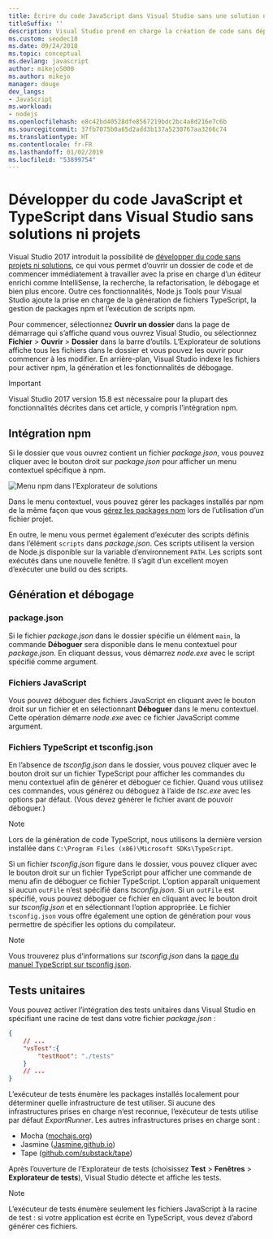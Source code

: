 ```yaml
---
title: Écrire du code JavaScript dans Visual Studio sans une solution ni un projet
titleSuffix: ''
description: Visual Studio prend en charge la création de code sans dépendance par rapport à un fichier projet ou solution
ms.custom: seodec18
ms.date: 09/24/2018
ms.topic: conceptual
ms.devlang: javascript
author: mikejo5000
ms.author: mikejo
manager: douge
dev_langs:
- JavaScript
ms.workload:
- nodejs
ms.openlocfilehash: e8c42bd40528dfe8567219bdc2bc4a8d216e7c6b
ms.sourcegitcommit: 37fb7075b0a65d2add3b137a5230767aa3266c74
ms.translationtype: HT
ms.contentlocale: fr-FR
ms.lasthandoff: 01/02/2019
ms.locfileid: "53899754"
---
```

# <a name="develop-javascript-and-typescript-code-in-visual-studio-without-solutions-or-projects"></a>Développer du code JavaScript et TypeScript dans Visual Studio sans solutions ni projets

Visual Studio 2017 introduit la possibilité de [développer du code sans projets ni solutions](../ide/develop-code-in-visual-studio-without-projects-or-solutions.md), ce qui vous permet d’ouvrir un dossier de code et de commencer immédiatement à travailler avec la prise en charge d’un éditeur enrichi comme IntelliSense, la recherche, la refactorisation, le débogage et bien plus encore.
Outre ces fonctionnalités, Node.js Tools pour Visual Studio ajoute la prise en charge de la génération de fichiers TypeScript, la gestion de packages npm et l’exécution de scripts npm.

Pour commencer, sélectionnez **Ouvrir un dossier** dans la page de démarrage qui s’affiche quand vous ouvrez Visual Studio, ou sélectionnez **Fichier** > **Ouvrir** > **Dossier** dans la barre d’outils. L’Explorateur de solutions affiche tous les fichiers dans le dossier et vous pouvez les ouvrir pour commencer à les modifier. En arrière-plan, Visual Studio indexe les fichiers pour activer npm, la génération et les fonctionnalités de débogage.

> [!IMPORTANT]
> Visual Studio 2017 version 15.8 est nécessaire pour la plupart des fonctionnalités décrites dans cet article, y compris l’intégration npm.

## <a name="npm-integration"></a>Intégration npm

Si le dossier que vous ouvrez contient un fichier *package.json*, vous pouvez cliquer avec le bouton droit sur *package.json* pour afficher un menu contextuel spécifique à npm. 

![Menu npm dans l’Explorateur de solutions](../javascript/media/solution-explorer-npm-ctx.png) 

Dans le menu contextuel, vous pouvez gérer les packages installés par npm de la même façon que vous [gérez les packages npm](npm-package-management.md) lors de l’utilisation d’un fichier projet.

En outre, le menu vous permet également d’exécuter des scripts définis dans l’élément `scripts` dans *package.json*. Ces scripts utilisent la version de Node.js disponible sur la variable d’environnement `PATH`. Les scripts sont exécutés dans une nouvelle fenêtre. Il s’agit d’un excellent moyen d’exécuter une build ou des scripts.

## <a name="build-and-debug"></a>Génération et débogage

### <a name="packagejson"></a>package.json
Si le fichier *package.json* dans le dossier spécifie un élément `main`, la commande **Déboguer** sera disponible dans le menu contextuel pour *package.json*. En cliquant dessus, vous démarrez *node.exe* avec le script spécifié comme argument.

### <a name="javascript-files"></a>Fichiers JavaScript
Vous pouvez déboguer des fichiers JavaScript en cliquant avec le bouton droit sur un fichier et en sélectionnant **Déboguer** dans le menu contextuel. Cette opération démarre *node.exe* avec ce fichier JavaScript comme argument.

### <a name="typescript-files-and-tsconfigjson"></a>Fichiers TypeScript et tsconfig.json
En l’absence de *tsconfig.json* dans le dossier, vous pouvez cliquer avec le bouton droit sur un fichier TypeScript pour afficher les commandes du menu contextuel afin de générer et déboguer ce fichier. Quand vous utilisez ces commandes, vous générez ou déboguez à l’aide de *tsc.exe* avec les options par défaut. (Vous devez générer le fichier avant de pouvoir déboguer.)

> [!NOTE]
> Lors de la génération de code TypeScript, nous utilisons la dernière version installée dans `C:\Program Files (x86)\Microsoft SDKs\TypeScript`.

Si un fichier *tsconfig.json* figure dans le dossier, vous pouvez cliquer avec le bouton droit sur un fichier TypeScript pour afficher une commande de menu afin de déboguer ce fichier TypeScript. L’option apparaît uniquement si aucun `outFile` n’est spécifié dans *tsconfig.json*. Si un `outFile` est spécifié, vous pouvez déboguer ce fichier en cliquant avec le bouton droit sur *tsconfig.json* et en sélectionnant l’option appropriée. Le fichier `tsconfig.json` vous offre également une option de génération pour vous permettre de spécifier les options du compilateur.

> [!NOTE]
> Vous trouverez plus d’informations sur *tsconfig.json* dans la [page du manuel TypeScript sur tsconfig.json](https://www.typescriptlang.org/docs/handbook/tsconfig-json.html).

## <a name="unit-tests"></a>Tests unitaires
Vous pouvez activer l’intégration des tests unitaires dans Visual Studio en spécifiant une racine de test dans votre fichier *package.json* :

```json
{
    // ...
    "vsTest":{
        "testRoot": "./tests"
    }
    // ...
}
```

L’exécuteur de tests énumère les packages installés localement pour déterminer quelle infrastructure de test utiliser.
Si aucune des infrastructures prises en charge n’est reconnue, l’exécuteur de tests utilise par défaut *ExportRunner*. Les autres infrastructures prises en charge sont :
* Mocha ([mochajs.org](http://mochajs.org/))
* Jasmine ([Jasmine.github.io](https://jasmine.github.io/))
* Tape ([github.com/substack/tape](https://github.com/substack/tape))

Après l’ouverture de l’Explorateur de tests (choisissez **Test** > **Fenêtres** > **Explorateur de tests**), Visual Studio détecte et affiche les tests.

> [!NOTE]
> L’exécuteur de tests énumère seulement les fichiers JavaScript à la racine de test : si votre application est écrite en TypeScript, vous devez d’abord générer ces fichiers.
